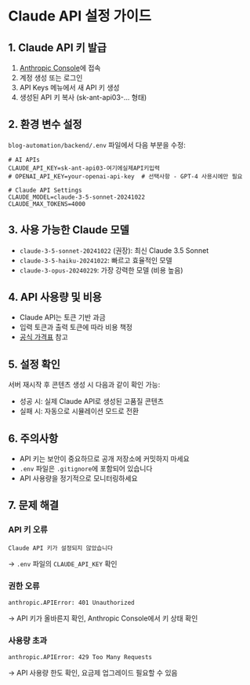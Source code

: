 # Claude API 설정 가이드

## 1. Claude API 키 발급

1. [Anthropic Console](https://console.anthropic.com)에 접속
2. 계정 생성 또는 로그인
3. API Keys 메뉴에서 새 API 키 생성
4. 생성된 API 키 복사 (sk-ant-api03-... 형태)

## 2. 환경 변수 설정

`blog-automation/backend/.env` 파일에서 다음 부분을 수정:

```env
# AI APIs
CLAUDE_API_KEY=sk-ant-api03-여기에실제API키입력
# OPENAI_API_KEY=your-openai-api-key  # 선택사항 - GPT-4 사용시에만 필요

# Claude API Settings
CLAUDE_MODEL=claude-3-5-sonnet-20241022
CLAUDE_MAX_TOKENS=4000
```

## 3. 사용 가능한 Claude 모델

- `claude-3-5-sonnet-20241022` (권장): 최신 Claude 3.5 Sonnet
- `claude-3-5-haiku-20241022`: 빠르고 효율적인 모델
- `claude-3-opus-20240229`: 가장 강력한 모델 (비용 높음)

## 4. API 사용량 및 비용

- Claude API는 토큰 기반 과금
- 입력 토큰과 출력 토큰에 따라 비용 책정
- [공식 가격표](https://www.anthropic.com/pricing) 참고

## 5. 설정 확인

서버 재시작 후 콘텐츠 생성 시 다음과 같이 확인 가능:
- 성공 시: 실제 Claude API로 생성된 고품질 콘텐츠
- 실패 시: 자동으로 시뮬레이션 모드로 전환

## 6. 주의사항

- API 키는 보안이 중요하므로 공개 저장소에 커밋하지 마세요
- `.env` 파일은 `.gitignore`에 포함되어 있습니다
- API 사용량을 정기적으로 모니터링하세요

## 7. 문제 해결

### API 키 오류
```
Claude API 키가 설정되지 않았습니다
```
→ `.env` 파일의 `CLAUDE_API_KEY` 확인

### 권한 오류
```
anthropic.APIError: 401 Unauthorized
```
→ API 키가 올바른지 확인, Anthropic Console에서 키 상태 확인

### 사용량 초과
```
anthropic.APIError: 429 Too Many Requests
```
→ API 사용량 한도 확인, 요금제 업그레이드 필요할 수 있음